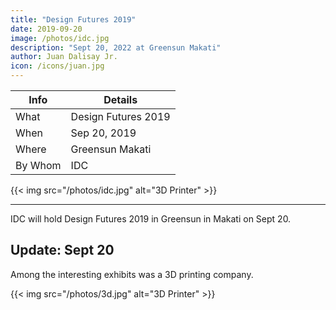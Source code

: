 ```yaml
---
title: "Design Futures 2019"
date: 2019-09-20
image: /photos/idc.jpg
description: "Sept 20, 2022 at Greensun Makati"
author: Juan Dalisay Jr.
icon: /icons/juan.jpg
---
```



Info | Details 
--- | ---
What | Design Futures 2019
When | Sep 20, 2019
Where | Greensun Makati
By Whom | IDC

{{< img src="/photos/idc.jpg" alt="3D Printer" >}}

---

IDC will hold Design Futures 2019 in Greensun in Makati on Sept 20. 


## Update: Sept 20
	
Among the interesting exhibits was a 3D printing company. 

<!-- RiceUp gave a presentation. -->

{{< img src="/photos/3d.jpg" alt="3D Printer" >}}

